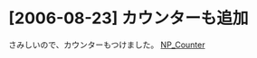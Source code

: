 # [2006-08-23] カウンターも追加


さみしいので、カウンターもつけました。
<a href="http://nucleus.datoka.jp/" target="_blank">NP_Counter</a>

